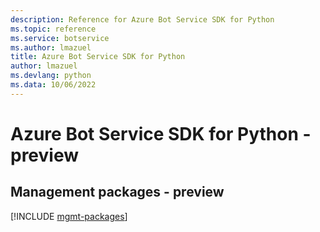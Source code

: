 ```yaml
---
description: Reference for Azure Bot Service SDK for Python
ms.topic: reference
ms.service: botservice
ms.author: lmazuel
title: Azure Bot Service SDK for Python
author: lmazuel
ms.devlang: python
ms.data: 10/06/2022
---
```

# Azure Bot Service SDK for Python - preview

## Management packages - preview
[!INCLUDE [mgmt-packages](bot-service-mgmt-index.md)]